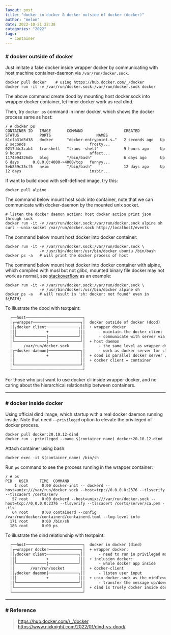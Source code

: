 ```yaml
---
layout: post
title: "docker in docker & docker outside of docker (docker)"
author: "melon"
date: 2022-10-21 22:38
categories: "2022"
tags:
  - container
---
```

### # docker outside of docker
Just imitate a fake docker inside wrapper docker by communicating with host machine container-daemon via `/var/run/docker.sock`.
```text
docker pull docker    # using https://hub.docker.com/_/docker
docker run -it -v /var/run/docker.sock:/var/run/docker.sock docker
```
The above command create dood by mounting host docker.sock into wrapper docker container, let inner docker work as real dind.

Then, try `docker ps` command in inner docker, which shows the docker process same as host:
```text
/ # docker ps
CONTAINER ID   IMAGE       COMMAND                  CREATED         STATUS         PORTS                    NAMES
61cfa31d5d38   docker      "docker-entrypoint.s…"   2 seconds ago   Up 2 seconds                            frosty...
0217d4c3cab4   transhell   "trans -shell"           9 hours ago     Up 9 hours                              affect...
1174e94326db   blog        "/bin/bash"              6 days ago      Up 6 days      0.0.0.0:4000->4000/tcp   funnyy...
5eb859c35cf5   nvim        "/bin/bash"              12 days ago     Up 12 days                              inspir...
```
If want to build dood with self-defined image, try this:
```text
docker pull alpine
```
The command below mount host sock into container, note that we can communicate with docker-daemon by the mounted unix socket.
```text
# listen the docker daemon action: host docker action print json through sock
docker run -it -v /var/run/docker.sock:/var/run/docker.sock alpine sh
curl --unix-socket /var/run/docker.sock http://localhost/events
```
The command below mount host docker into docker container:
```text
docker run -it -v /var/run/docker.sock:/var/run/docker.sock \
               -v /usr/bin/docker:/usr/bin/docker ubuntu /bin/bash
docker ps -a   # will print the docker process of host
```
The command below mount host docker into docker container with alpine, which compiled with musl but not glibc, mounted binary file docker may not work as normal, see [stackoverflow](https://stackoverflow.com/a/66974607) as an example:
```text
docker run -it -v /var/run/docker.sock:/var/run/docker.sock \
               -v /usr/bin/docker:/usr/bin/docker alpine sh
docker ps -a   # will result in 'sh: docker: not found' even in ${PATH}
```
To illustrate the dood with textpaint:
```txt
  ┌──host─────────────────────────┐
  │┌─wrapper─────────────────────┐│  docker outside of docker (dood)
  ││┌docker client──────────────┐││  + wrapper docker
  │││             +             │││      - maintain the docker client
  ││└─────────────|─────────────┘││      - communicate with server via docker.sock
  │└──────────────|──────────────┘│  + host daemon
  │     /var/run/docker.sock      │      - the same level as wrapper docker
  │┌─docker daemon|──────────────┐│      - work as docker server for client
  ││              +              ││  + dood is parallel docker server / client
  ││                             ││  + docker client = container
  │└─────────────────────────────┘│
  └───────────────────────────────┘
```
For those who just want to use docker cli inside wrapper docker, and no caring about the hierarchical relationship between containers.

<hr>

### # docker inside docker
Using official dind image, which startup with a real docker daemon running inside. Note that need `--privileged` option to elevate the privileged of docker process.
```text
docker pull docker:20.10.12-dind
docker run --privileged --name $(container_name) docker:20.10.12-dind
```
Attach container using bash:
```text
docker exec -it $(container_name) /bin/sh
```
Run `ps` command to see the process running in the wrapper container:
```text
/ # ps
PID   USER     TIME  COMMAND
    1 root      0:00 docker-init -- dockerd --host=unix:///var/run/docker.sock --host=tcp://0.0.0.0:2376 --tlsverify --tlscacert /certs/serv
   57 root      0:00 dockerd --host=unix:///var/run/docker.sock --host=tcp://0.0.0.0:2376 --tlsverify --tlscacert /certs/server/ca.pem --tls
   64 root      0:00 containerd --config /var/run/docker/containerd/containerd.toml --log-level info
  171 root      0:00 /bin/sh
  186 root      0:00 ps
```
To illustrate the dind relationship with textpaint:
```txt
  ┌──host─────────────────────────┐  docker in docker (dind)
  │┌─wrapper docker──────────────┐│  + wrapper docker:
  ││┌docker client──────────────┐││      - need to run in privileged mode
  │││             +             │││  + inclusion docker:
  ││└─────────────|─────────────┘││      - whole docker app inside
  ││       /var/run/socket       ││  + docker-client
  ││┌docker daemon|─────────────┐││      - listen user input
  │││             +             │││  + unix docker.sock as the middleware
  ││└───────────────────────────┘││      - transfer the message up/down
  │└─────────────────────────────┘│  + dind is truely docker inside docker
  └───────────────────────────────┘
```

<hr>

### # Reference
> https://hub.docker.com/\_/docker <br>
> https://www.nixknight.com/2022/01/dind-vs-dood/ <br>
